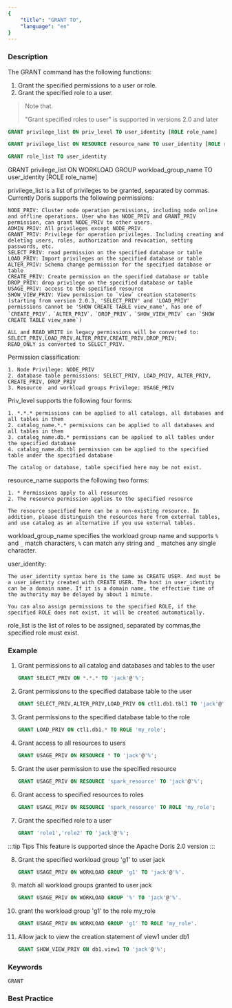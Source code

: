 ```yaml
---
{
    "title": "GRANT TO",
    "language": "en"
}
---
```


<!--
Licensed to the Apache Software Foundation (ASF) under one
or more contributor license agreements.  See the NOTICE file
distributed with this work for additional information
regarding copyright ownership.  The ASF licenses this file
to you under the Apache License, Version 2.0 (the
"License"); you may not use this file except in compliance
with the License.  You may obtain a copy of the License at

  http://www.apache.org/licenses/LICENSE-2.0

Unless required by applicable law or agreed to in writing,
software distributed under the License is distributed on an
"AS IS" BASIS, WITHOUT WARRANTIES OR CONDITIONS OF ANY
KIND, either express or implied.  See the License for the
specific language governing permissions and limitations
under the License.
-->



### Description

The GRANT command has the following functions:

1. Grant the specified permissions to a user or role.
2. Grant the specified role to a user.

>Note that.
>
>"Grant specified roles to user" is supported in versions 2.0 and later

```sql
GRANT privilege_list ON priv_level TO user_identity [ROLE role_name]

GRANT privilege_list ON RESOURCE resource_name TO user_identity [ROLE role_name]

GRANT role_list TO user_identity
```

GRANT privilege_list ON WORKLOAD GROUP workload_group_name TO user_identity [ROLE role_name]

privilege_list is a list of privileges to be granted, separated by commas. Currently Doris supports the following permissions:

    NODE_PRIV: Cluster node operation permissions, including node online and offline operations. User who has NODE_PRIV and GRANT_PRIV permission, can grant NODE_PRIV to other users.
    ADMIN_PRIV: All privileges except NODE_PRIV.
    GRANT_PRIV: Privilege for operation privileges. Including creating and deleting users, roles, authorization and revocation, setting passwords, etc.
    SELECT_PRIV: read permission on the specified database or table
    LOAD_PRIV: Import privileges on the specified database or table
    ALTER_PRIV: Schema change permission for the specified database or table
    CREATE_PRIV: Create permission on the specified database or table
    DROP_PRIV: drop privilege on the specified database or table
    USAGE_PRIV: access to the specified resource
    SHOW_VIEW_PRIV: View permission to `view` creation statements (starting from version 2.0.3, 'SELECT_PRIV' and 'LOAD_PRIV' permissions cannot be 'SHOW CREATE TABLE view_name', has one of `CREATE_PRIV`，`ALTER_PRIV`，`DROP_PRIV`，`SHOW_VIEW_PRIV` can `SHOW CREATE TABLE view_name`) 
    
    ALL and READ_WRITE in legacy permissions will be converted to: SELECT_PRIV,LOAD_PRIV,ALTER_PRIV,CREATE_PRIV,DROP_PRIV;
    READ_ONLY is converted to SELECT_PRIV.

Permission classification:

    1. Node Privilege: NODE_PRIV
    2. database table permissions: SELECT_PRIV, LOAD_PRIV, ALTER_PRIV, CREATE_PRIV, DROP_PRIV
    3. Resource  and workload groups Privilege: USAGE_PRIV

Priv_level supports the following four forms:

    1. *.*.* permissions can be applied to all catalogs, all databases and all tables in them
    2. catalog_name.*.* permissions can be applied to all databases and all tables in them
    3. catalog_name.db.* permissions can be applied to all tables under the specified database
    4. catalog_name.db.tbl permission can be applied to the specified table under the specified database
    
    The catalog or database, table specified here may be not exist.

resource_name supports the following two forms:

    1. * Permissions apply to all resources
    2. The resource permission applies to the specified resource
    
    The resource specified here can be a non-existing resource. In addition, please distinguish the resources here from external tables, and use catalog as an alternative if you use external tables.

workload_group_name specifies the workload group name and supports `%` and `_` match characters, `%` can match any string and `_` matches any single character.

user_identity:

    The user_identity syntax here is the same as CREATE USER. And must be a user_identity created with CREATE USER. The host in user_identity can be a domain name. If it is a domain name, the effective time of the authority may be delayed by about 1 minute.
    
    You can also assign permissions to the specified ROLE, if the specified ROLE does not exist, it will be created automatically.

role_list is the list of roles to be assigned, separated by commas,the specified role must exist.

### Example

1. Grant permissions to all catalog and databases and tables to the user

   ```sql
   GRANT SELECT_PRIV ON *.*.* TO 'jack'@'%';
   ```

2. Grant permissions to the specified database table to the user

   ```sql
   GRANT SELECT_PRIV,ALTER_PRIV,LOAD_PRIV ON ctl1.db1.tbl1 TO 'jack'@'192.8.%';
   ```

3. Grant permissions to the specified database table to the role

   ```sql
   GRANT LOAD_PRIV ON ctl1.db1.* TO ROLE 'my_role';
   ```

4. Grant access to all resources to users

   ```sql
   GRANT USAGE_PRIV ON RESOURCE * TO 'jack'@'%';
   ```

5. Grant the user permission to use the specified resource

   ```sql
   GRANT USAGE_PRIV ON RESOURCE 'spark_resource' TO 'jack'@'%';
   ```

6. Grant access to specified resources to roles

   ```sql
   GRANT USAGE_PRIV ON RESOURCE 'spark_resource' TO ROLE 'my_role';
   ```
   


7. Grant the specified role to a user

    ```sql
    GRANT 'role1','role2' TO 'jack'@'%';
    ```
:::tip Tips
This feature is supported since the Apache Doris 2.0 version
:::
 

8. Grant the specified workload group 'g1' to user jack

    ```sql
    GRANT USAGE_PRIV ON WORKLOAD GROUP 'g1' TO 'jack'@'%'.
    ```

9. match all workload groups granted to user jack

    ```sql
    GRANT USAGE_PRIV ON WORKLOAD GROUP '%' TO 'jack'@'%'.
    ```

10. grant the workload group 'g1' to the role my_role

    ```sql
    GRANT USAGE_PRIV ON WORKLOAD GROUP 'g1' TO ROLE 'my_role'.
    ```

11. Allow jack to view the creation statement of view1 under db1

    ```sql
    GRANT SHOW_VIEW_PRIV ON db1.view1 TO 'jack'@'%';
    ```

### Keywords

    GRANT

### Best Practice

